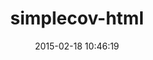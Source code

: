 ---
layout: post
title:  "simplecov-html"
repo:   "colszowka/simplecov-html"
date:   2015-02-18 10:46:19
gemurl: https://github.com/colszowka/simplecov-html
---